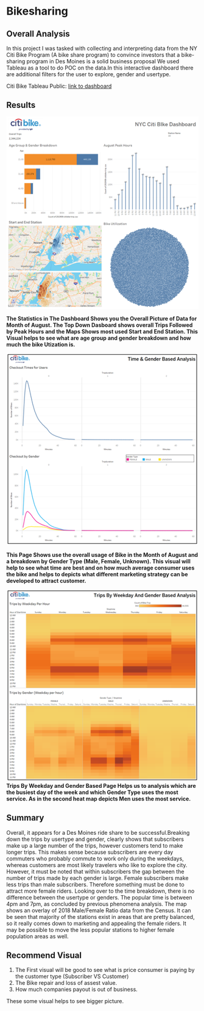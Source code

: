 # Bikesharing

## Overall Analysis ##

In this project I was tasked with collecting and interpreting data from the NY Citi Bike Program (A bike share program) to convince investors that a bike-sharing program in Des Moines is a solid business proposal We used Tableau as a tool to  do POC on the data.In this interactive dashboard there are additional filters for the user to explore, gender and usertype. 

Citi Bike Tableau Public: [link to dashboard](https://public.tableau.com/profile/shivam.mittal2652#!/vizhome/NYCCitiBikeChallenge_16154229720810/NYCCitiBikeAnalysis)



## Results ##
![](https://github.com/shivam0921/bikesharing/blob/main/images/Citi%20Bike%20Module%20Analysis.png)

**The Statistics in The Dashboard Shows you the Overall Picture of Data for Month of August. The Top Down Dasboard shows overall Trips Followed by Peak Hours and the Maps Shows most used Start and End Station. This Visual helps to see what are age group and gender breakdown and how much the bike Utization is.**


![](https://github.com/shivam0921/bikesharing/blob/main/images/TIme%20And%20Gender%20Based%20Analysis.png)

**This Page Shows use the overall usage of Bike in the Month of August and  a breakdown by Gender Type (Male, Female, Unknown). This visual will help to see what time are best and on how much average consumer uses the bike and helps to depicts what different marketing strategy can be developed to attract customer.**


![](https://github.com/shivam0921/bikesharing/blob/main/images/Trips%20By%20Weekday%20And%20Gender%20Based%20Analysis.png)
**Trips By Weekday and Gender Based Page Helps us to analysis which are the busiest day of the week and which Gender Type uses the most service. As in the second heat map depicts Men uses the most service.**



## Summary ##

Overall, it appears for a Des Moines ride share to be successful.Breaking down the trips by usertype and gender, clearly shows that subscribers make up a large number of the trips, however customers tend to make longer trips. This makes sense because subscribers are every day commuters who probably commute to work only during the weekdays, whereas customers are most likely travelers who like to explore the city. However, it must be noted that within subscribers the gap between the number of trips made by each gender is large. Female subscribers make less trips than male subscribers. Therefore something must be done to attract more female riders. Looking over to the time breakdown, there is no difference between the usertype or genders. The popular time is between 4pm and 7pm, as concluded by previous phenomena analysis. The map shows an overlay of 2018 Male/Female Ratio data from the Census. It can be seen that majority of the stations exist in areas that are pretty balanced, so it really comes down to marketing and appealing the female riders. It may be possible to move the less popular stations to higher female population areas as well. 


## Recommend Visual ##

1. The First visual will be good to see what is price consumer is paying by the customer type (Subscriber VS Customer)
2. The Bike repair and loss of assest value.
3. How much companies payout is out of business.

These some visual helps to see bigger picture.
